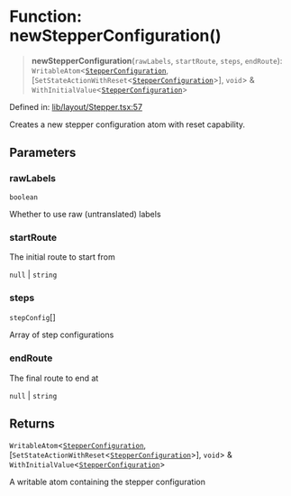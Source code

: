 # Function: newStepperConfiguration()

> **newStepperConfiguration**(`rawLabels`, `startRoute`, `steps`, `endRoute`): `WritableAtom`\<[`StepperConfiguration`](../type-aliases/StepperConfiguration.md), \[`SetStateActionWithReset`\<[`StepperConfiguration`](../type-aliases/StepperConfiguration.md)\>\], `void`\> & `WithInitialValue`\<[`StepperConfiguration`](../type-aliases/StepperConfiguration.md)\>

Defined in: [lib/layout/Stepper.tsx:57](https://github.com/aldesgroup/goaldn/blob/b43e92ae42dcd6febc9c2c8f0742ef8c669d44f6/lib/layout/Stepper.tsx#L57)

Creates a new stepper configuration atom with reset capability.

## Parameters

### rawLabels

`boolean`

Whether to use raw (untranslated) labels

### startRoute

The initial route to start from

`null` | `string`

### steps

`stepConfig`[]

Array of step configurations

### endRoute

The final route to end at

`null` | `string`

## Returns

`WritableAtom`\<[`StepperConfiguration`](../type-aliases/StepperConfiguration.md), \[`SetStateActionWithReset`\<[`StepperConfiguration`](../type-aliases/StepperConfiguration.md)\>\], `void`\> & `WithInitialValue`\<[`StepperConfiguration`](../type-aliases/StepperConfiguration.md)\>

A writable atom containing the stepper configuration
